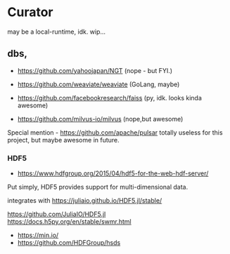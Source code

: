 # Curator

may be a local-runtime, idk. wip...


## dbs,

- https://github.com/yahoojapan/NGT (nope - but FYI.)

- https://github.com/weaviate/weaviate (GoLang, maybe)

- https://github.com/facebookresearch/faiss (py, idk. looks kinda awesome)

- https://github.com/milvus-io/milvus (nope,but awesome) 

Special mention - https://github.com/apache/pulsar totally useless for this project, but maybe awesome in future.


### HDF5
- https://www.hdfgroup.org/2015/04/hdf5-for-the-web-hdf-server/

Put simply, HDF5 provides support for multi-dimensional data.  

integrates with https://juliaio.github.io/HDF5.jl/stable/ 

https://github.com/JuliaIO/HDF5.jl
https://docs.h5py.org/en/stable/swmr.html




- https://min.io/
- https://github.com/HDFGroup/hsds
